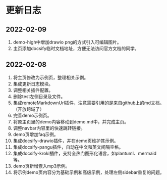 # 更新日志
## 2022-02-09
1. demo-high中增加drawio png的方式引入可编辑图片。
2. 主页添加docsify临时文档地址，方便无法访问官方文档的同学。

## 2022-02-08
1. 将主页修改为示例页，整理相关示例。
2. 集成更新日志模块。
3. 调整相关插件配置。
4. 删除test左侧目录及文件。
5. 集成remoteMarkdownUrl插件，注意需要引用的是来自github上的md文档。（开放跨域了）
6. 完善demo示例页。
7. 将原主页里的demo内容移动到demo.md中，并完成主页。
8. 调整navbar内容里的快速跳转链接。
9. demo页增加faq示例。
10. 集成docsify-drawio插件，并在demo页维护其示例。
11. 集成docsify-pangu插件，自动在中文和英文间隔空格。
12. 集成docsify-kroki插件，支持全热门图形化语言，如plantuml、mermaid等。
13. demo页新增嵌入mp3示例。
14. 将示例demo页内容分为基础示例和高级示例，处理左侧sidebar重复的问题。
